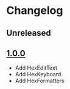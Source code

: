 # Changelog

## Unreleased

## [1.0.0]
- Add HexEditText
- Add HexKeyboard
- Add HexFormatters


[1.0.0]: https://github.com/troido/hex-input/releases/tag/v1.0.0
